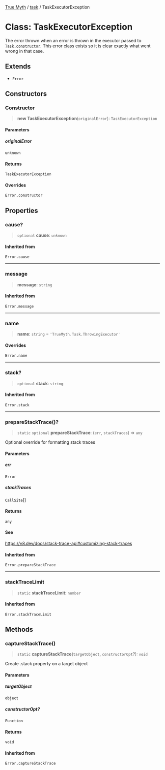 [True Myth](../../index.md) / [task](../index.md) / TaskExecutorException

# Class: TaskExecutorException

The error thrown when an error is thrown in the executor passed to [`Task.constructor`](Task.md#constructor). This error class exists so it is clear exactly what went
wrong in that case.

## Extends

- `Error`

## Constructors

### Constructor

> **new TaskExecutorException**(`originalError`): `TaskExecutorException`

#### Parameters

##### originalError

`unknown`

#### Returns

`TaskExecutorException`

#### Overrides

`Error.constructor`

## Properties

### cause?

> `optional` **cause**: `unknown`

#### Inherited from

`Error.cause`

***

### message

> **message**: `string`

#### Inherited from

`Error.message`

***

### name

> **name**: `string` = `'TrueMyth.Task.ThrowingExecutor'`

#### Overrides

`Error.name`

***

### stack?

> `optional` **stack**: `string`

#### Inherited from

`Error.stack`

***

### prepareStackTrace()?

> `static` `optional` **prepareStackTrace**: (`err`, `stackTraces`) => `any`

Optional override for formatting stack traces

#### Parameters

##### err

`Error`

##### stackTraces

`CallSite`[]

#### Returns

`any`

#### See

https://v8.dev/docs/stack-trace-api#customizing-stack-traces

#### Inherited from

`Error.prepareStackTrace`

***

### stackTraceLimit

> `static` **stackTraceLimit**: `number`

#### Inherited from

`Error.stackTraceLimit`

## Methods

### captureStackTrace()

> `static` **captureStackTrace**(`targetObject`, `constructorOpt`?): `void`

Create .stack property on a target object

#### Parameters

##### targetObject

`object`

##### constructorOpt?

`Function`

#### Returns

`void`

#### Inherited from

`Error.captureStackTrace`
